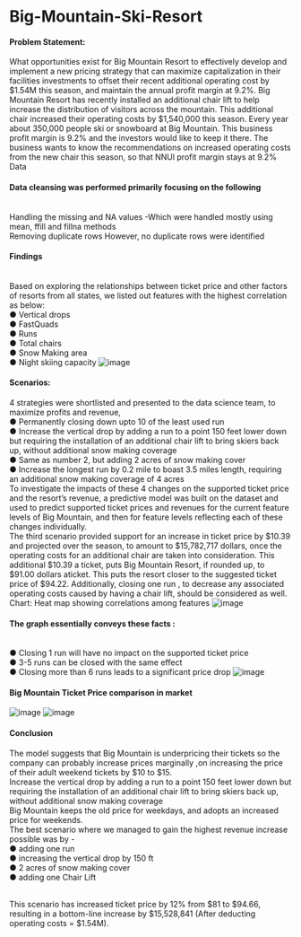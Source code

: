 # Big-Mountain-Ski-Resort
#### Problem Statement:
What opportunities exist for Big Mountain Resort to effectively develop and implement a new pricing strategy that can maximize capitalization in their facilities investments to offset their recent additional
operating cost by $1.54M this season, and maintain the annual profit margin at 9.2%. Big Mountain Resort has recently installed an additional chair lift to help increase the distribution of
visitors across the mountain. This additional chair increased their operating costs by $1,540,000 this season. Every year about 350,000 people ski or snowboard at Big Mountain. This business profit margin
is 9.2% and the investors would like to keep it there. The business wants to know the recommendations on increased operating costs from the new chair this season, so that NNUl profit margin stays at 9.2%
Data
#### Data cleansing was performed primarily focusing on the following
</br>Handling the missing and NA values -Which were handled mostly using mean, ffill and fillna methods
</br>Removing duplicate rows However, no duplicate rows were identified
#### Findings
</br>Based on exploring the relationships between ticket price and other factors of resorts from all states, we listed out features with the highest correlation as below:
</br>● Vertical drops
</br>● FastQuads
</br>● Runs
</br>● Total chairs
</br>● Snow Making area
</br>● Night skiing capacity
![image](https://user-images.githubusercontent.com/87315447/160266139-5d879d4e-7799-46eb-844d-991e8ab4ab81.png)
#### Scenarios:
4 strategies were shortlisted and presented to the data science team, to maximize profits and revenue,
</br>● Permanently closing down upto 10 of the least used run
</br>● Increase the vertical drop by adding a run to a point 150 feet lower down but requiring the installation of an additional chair lift to bring skiers back up, without additional snow making
coverage
</br>● Same as number 2, but adding 2 acres of snow making cover
</br>● Increase the longest run by 0.2 mile to boast 3.5 miles length, requiring an additional snow making coverage of 4 acres
</br>To investigate the impacts of these 4 changes on the supported ticket price and the resort’s revenue, a predictive model was built on the dataset and used to predict supported ticket prices and revenues for the
current feature levels of Big Mountain, and then for feature levels reflecting each of these changes individually.
</br>The third scenario provided support for an increase in ticket price by $10.39 and projected over the season, to amount to $15,782,717 dollars, once the operating costs for an additional chair are taken into
consideration. This additional $10.39 a ticket, puts Big Mountain Resort, if rounded up, to $91.00 dollars aticket. This puts the resort closer to the suggested ticket price of $94.22. Additionally, closing one run , to
decrease any associated operating costs caused by having a chair lift, should be considered as well.
Chart: Heat map showing correlations among features
![image](https://user-images.githubusercontent.com/87315447/160266094-f12ecd3e-e104-45e0-bb2f-d75434642068.png)
#### The graph essentially conveys these facts :
</br>● Closing 1 run will have no impact on the supported ticket price
</br>● 3-5 runs can be closed with the same effect
</br>● Closing more than 6 runs leads to a significant price drop
![image](https://user-images.githubusercontent.com/87315447/160266117-edcaeea2-ee89-410b-b97c-a1e9e6ca4057.png)
#### Big Mountain Ticket Price comparison in market
![image](https://user-images.githubusercontent.com/87315447/160266332-e3e38ad6-d611-4fc9-8f5a-9d38897c3ba2.png)
![image](https://user-images.githubusercontent.com/87315447/160266374-034f9ba9-0ca0-414c-bb28-246b98b31a33.png)
#### Conclusion
The model suggests that Big Mountain is underpricing their tickets so the company can probably increase prices marginally ,on increasing the price of their adult weekend tickets by $10 to $15.
</br>Increase the vertical drop by adding a run to a point 150 feet lower down but requiring the installation of an additional chair lift to bring skiers back up, without additional snow making coverage 
</br>Big Mountain keeps the old price for weekdays, and adopts an increased price for weekends.
</br>The best scenario where we managed to gain the highest revenue increase possible was by  - 
</br>● adding one run
</br>● increasing the vertical drop by 150 ft
</br>● 2 acres of snow making cover
</br>● adding one Chair Lift

</br>This scenario has increased ticket price by 12% from $81 to $94.66, resulting in a bottom-line increase by $15,528,841 (After deducting operating costs = $1.54M).


